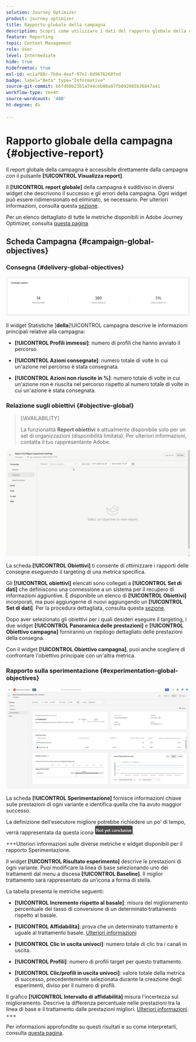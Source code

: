 ```yaml
---
solution: Journey Optimizer
product: journey optimizer
title: Rapporto globale della campagna
description: Scopri come utilizzare i dati del rapporto globale della campagna
feature: Reporting
topic: Content Management
role: User
level: Intermediate
hide: true
hidefromtoc: true
exl-id: ec1af88c-7b0a-4eaf-97e1-0d9676268fed
badge: label="Beta" type="Informative"
source-git-commit: b6fd60b23b1a744ceb80a97fb092065b36847a41
workflow-type: tm+mt
source-wordcount: '480'
ht-degree: 4%

---
```


# Rapporto globale della campagna {#objective-report}

Il report globale della campagna è accessibile direttamente dalla campagna con il pulsante **[!UICONTROL Visualizza report]**.

Il **[!UICONTROL report globale]** della campagna è suddiviso in diversi widget che descrivono il successo e gli errori della campagna. Ogni widget può essere ridimensionato ed eliminato, se necessario. Per ulteriori informazioni, consulta questa [sezione](../reports/global-report.md#modify-dashboard).

Per un elenco dettagliato di tutte le metriche disponibili in Adobe Journey Optimizer, consulta [questa pagina](global-report.md#list-of-components-global.md)

## Scheda Campagna {#campaign-global-objectives}

### Consegna {#delivery-global-objectives}

![](assets/campaign_report_global_1.png)

Il widget Statistiche ]**della**[!UICONTROL  campagna descrive le informazioni principali relative alla campagna:

* **[!UICONTROL Profili immessi]**: numero di profili che hanno avviato il percorso.

* **[!UICONTROL Azioni consegnate]**: numero totale di volte in cui un&#39;azione nel percorso è stata consegnata.

* **[!UICONTROL Azioni non riuscite in %]**: numero totale di volte in cui un&#39;azione non è riuscita nel percorso rispetto al numero totale di volte in cui un&#39;azione è stata consegnata.

### Relazione sugli obiettivi {#objective-global}

>[!AVAILABILITY]
>
>La funzionalità **Report obiettivi** è attualmente disponibile solo per un set di organizzazioni (disponibilità limitata). Per ulteriori informazioni, contatta il tuo rappresentante Adobe.

![](assets/performance_report.gif)

La scheda **[!UICONTROL Obiettivi]** ti consente di ottimizzare i rapporti delle consegne eseguendo il targeting di una metrica specifica.

Gli **[!UICONTROL obiettivi]** elencati sono collegati a **[!UICONTROL Set di dati]** che definiscono una connessione a un sistema per il recupero di informazioni aggiuntive. È disponibile un elenco di **[!UICONTROL Obiettivi]** incorporati, ma puoi aggiungerne di nuovi aggiungendo un **[!UICONTROL Set di dati]**. Per la procedura dettagliata, consulta questa [sezione](../reports/reporting-configuration.md).

Dopo aver selezionato gli obiettivi per i quali desideri eseguire il targeting, i due widget **[!UICONTROL Panoramica delle prestazioni]** e **[!UICONTROL Obiettivo campagna]** forniranno un riepilogo dettagliato delle prestazioni della consegna.

Con il widget **[!UICONTROL Obiettivo campagna]**, puoi anche scegliere di confrontare l&#39;obiettivo principale con un&#39;altra metrica.

### Rapporto sulla sperimentazione {#experimentation-global-objectives}

![](assets/experimentation_report_3.png)

La scheda **[!UICONTROL Sperimentazione]** fornisce informazioni chiave sulle prestazioni di ogni variante e identifica quella che ha avuto maggior successo.

La definizione dell&#39;esecutore migliore potrebbe richiedere un po&#39; di tempo, verrà rappresentata da questa icona ![](assets/experimentation_report_1.png).

+++Ulteriori informazioni sulle diverse metriche e widget disponibili per il rapporto Sperimentazione.

Il widget **[!UICONTROL Risultato esperimento]** descrive le prestazioni di ogni variante. Puoi modificare la linea di base selezionando uno dei trattamenti dal menu a discesa **[!UICONTROL Baseline]**. Il miglior trattamento sarà rappresentato da un’icona a forma di stella.

La tabella presenta le metriche seguenti:

* **[!UICONTROL Incremento rispetto al basale]**: misura del miglioramento percentuale del tasso di conversione di un determinato trattamento rispetto al basale.

* **[!UICONTROL Affidabilità]**: prova che un determinato trattamento è uguale al trattamento basale. [Ulteriori informazioni](../content-management/experiment-calculations.md#understand-confidence)

* **[!UICONTROL Clic in uscita univoci]**: numero totale di clic tra i canali in uscita.

* **[!UICONTROL Profili]**: numero di profili target per questo trattamento.

* **[!UICONTROL Clic/profili in uscita univoci]**: valore totale della metrica di successo, precedentemente selezionata durante la creazione degli esperimenti, diviso per il numero di profili.

Il grafico **[!UICONTROL Intervallo di affidabilità]** misura l&#39;incertezza sul miglioramento. Descrive la differenza percentuale nelle prestazioni tra la linea di base e il trattamento dalle prestazioni migliori. [Ulteriori informazioni](../content-management/experiment-calculations.md#confidence-intervals).
+++

Per informazioni approfondite su questi risultati e su come interpretarli, consulta [questa pagina](../content-management/get-started-experiment.md#interpret-results).
